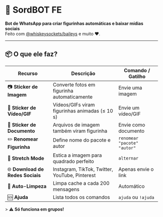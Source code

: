 # 🤖 SordBOT FE  
**Bot de WhatsApp para criar figurinhas automáticas e baixar mídias sociais**  
Feito com [@whiskeysockets/baileys](https://github.com/adiwajshing/Baileys) e muito ❤️.

---

## 📦 O que ele faz?

| Recurso | Descrição | Comando / Gatilho |
|---------|-----------|-------------------|
| 📷 **Sticker de Imagem** | Converte fotos em figurinha automaticamente | Envie uma imagem |
| 🎥 **Sticker de Vídeo/GIF** | Vídeos/GIFs viram figurinhas animadas (≤ 10 s) | Envie um vídeo/GIF |
| 📁 **Sticker de Documento** | Arquivos de imagem também viram figurinha | Envie como documento |
| ✏️ **Renomear Figurinha** | Define nome do pacote e autor | `renomear "pacote" "autor"` |
| 🔀 **Stretch Mode** | Estica a imagem para quadrado perfeito | `alternar` |
| 🌐 **Download de Redes Sociais** | Instagram, TikTok, Twitter, YouTube, Pinterest | Apenas envie o link |
| 🧹 **Auto-Limpeza** | Limpa cache a cada 200 mensagens | Automático |
| 🆘 **Ajuda** | Lista todos os comandos | `ajuda` ou `!ajuda` |

&gt; ⚠️ **Só funciona em grupos!**
